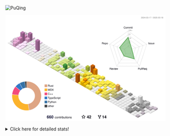 ![PuQing](https://user-images.githubusercontent.com/27223114/171565019-9a56fae6-b08b-421f-99db-7e830da42371.png)

![](./profile-3d-contrib/profile-season-animate.svg)

<details>
<summary>Click here for detailed stats!</summary>

<!--START_SECTION:waka-->
![Lines of code](https://img.shields.io/badge/From%20Hello%20World%20I%27ve%20Written-2.1%20million%20lines%20of%20code-blue)

**🐱 My GitHub Data** 

> 📦 433.4 kB Used in GitHub's Storage 
 > 
> 🏆 100 Contributions in the Year 2025
 > 
> 🚫 Not Opted to Hire
 > 
> 📜 43 Public Repositories 
 > 
> 🔑 33 Private Repositories 
 > 
**I'm an Early 🐤** 

```text
🌞 Morning                628 commits         ██░░░░░░░░░░░░░░░░░░░░░░░   07.10 % 
🌆 Daytime                3929 commits        ███████████░░░░░░░░░░░░░░   44.41 % 
🌃 Evening                2093 commits        ██████░░░░░░░░░░░░░░░░░░░   23.66 % 
🌙 Night                  2198 commits        ██████░░░░░░░░░░░░░░░░░░░   24.84 % 
```


📊 **This Week I Spent My Time On** 

```text
💬 Programming Languages: 
Python                   10 hrs 17 mins      ████████░░░░░░░░░░░░░░░░░   30.84 % 
CLI                      5 hrs 23 mins       ████░░░░░░░░░░░░░░░░░░░░░   16.18 % 
Other                    4 hrs 37 mins       ███░░░░░░░░░░░░░░░░░░░░░░   13.85 % 
C++                      3 hrs 5 mins        ██░░░░░░░░░░░░░░░░░░░░░░░   09.30 % 
Reading Paper            2 hrs 32 mins       ██░░░░░░░░░░░░░░░░░░░░░░░   07.63 % 

🔥 Editors: 
VS Code                  18 hrs 2 mins       ██████████████░░░░░░░░░░░   54.10 % 
Ghostty                  5 hrs 23 mins       ████░░░░░░░░░░░░░░░░░░░░░   16.18 % 
Zotero                   2 hrs 32 mins       ██░░░░░░░░░░░░░░░░░░░░░░░   07.63 % 
Telegram                 2 hrs 26 mins       ██░░░░░░░░░░░░░░░░░░░░░░░   07.32 % 
NetEaseMusic             2 hrs 23 mins       ██░░░░░░░░░░░░░░░░░░░░░░░   07.18 % 

💻 Operating System: 
Mac                      15 hrs 53 mins      ████████████░░░░░░░░░░░░░   47.64 % 
Linux                    11 hrs 32 mins      █████████░░░░░░░░░░░░░░░░   34.62 % 
WSL                      5 hrs 55 mins       ████░░░░░░░░░░░░░░░░░░░░░   17.74 % 
```


<!--END_SECTION:waka-->
</details>
